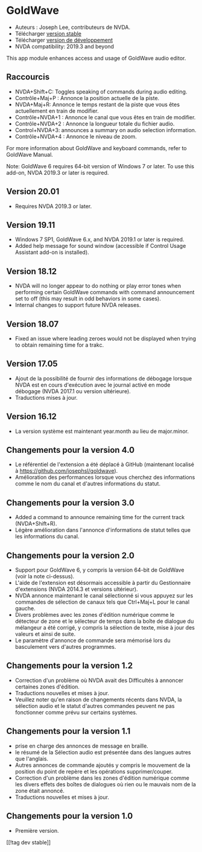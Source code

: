 # GoldWave #

* Auteurs : Joseph Lee, contributeurs de NVDA.
* Télécharger [version stable][1]
* Télécharger [version de développement][2]
* NVDA compatibility: 2019.3 and beyond

This app module enhances access and usage of GoldWave audio editor.

## Raccourcis ##

* NVDA+Shift+C: Toggles speaking of commands during audio editing.
* Contrôle+Maj+P : Annonce la position actuelle de la piste.
* NVDA+Maj+R: Annonce le temps restant de la piste que vous êtes
  actuellement en train de modifier.
* Contrôle+NVDA+1 : Annonce le canal que vous êtes en train de modifier.
* Contrôle+NVDA+2 : Annonce la longueur totale du fichier audio.
* Control+NVDA+3: announces a summary on audio selection information.
* Contrôle+NVDA+4 : Annonce le niveau de zoom.

For more information about GoldWave and keyboard commands, refer to GoldWave
Manual.

Note: GoldWave 6 requires 64-bit version of Windows 7 or later. To use this
add-on, NVDA 2019.3 or later is required.

## Version 20.01

* Requires NVDA 2019.3 or later.

## Version 19.11

* Windows 7 SP1, GoldWave 6.x, and NVDA 2019.1 or later is required.
* Added help message for sound window (accessible if Control Usage Assistant
  add-on is installed).

## Version 18.12

* NVDA will no longer appear to do nothing or play error tones when
  performing certain GoldWave commands with command announcement set to off
  (this may result in odd behaviors in some cases).
* Internal changes to support future NVDA releases.

## Version 18.07

* Fixed an issue where leading zeroes would not be displayed when trying to
  obtain remaining time for a trakc.

## Version 17.05

* Ajout de la possibilité de fournir des informations de débogage lorsque
  NVDA est en cours d'exécution avec le journal activé en mode débogage
  (NVDA 2017.1 ou version ultérieure).
* Traductions mises à jour.

## Version 16.12

* La version système est maintenant year.month au lieu de major.minor.

## Changements pour la version 4.0

* Le référentiel de l'extension a été déplacé à GitHub (maintenant localisé
  à https://github.com/josephsl/goldwave).
* Amélioration des performances lorsque vous cherchez des informations comme
  le nom du canal et d'autres informations du statut.

## Changements pour la version 3.0

* Added a command to announce remaining time for the current track
  (NVDA+Shift+R).
* Légère amélioration dans l'annonce d'informations de statut  telles que
  les informations du canal.

## Changements pour la version 2.0

* Support pour GoldWave 6, y compris la version 64-bit de GoldWave (voir la
  note ci-dessus).
* L'aide de l'extension est désormais accessible à partir du Gestionnaire
  d'extensions (NVDA 2014.3 et versions ultérieur).
* NVDA annonce maintenant le canal sélectionné si vous appuyez sur les
  commandes de sélection de canaux tels que Ctrl+Maj+L pour le canal gauche.
* Divers problèmes avec les zones d'édition numérique comme le détecteur de
  zone et le sélecteur de temps dans la boîte de dialogue du mélangeur a été
  corrigé, y compris la sélection de texte, mise à jour des valeurs et ainsi
  de suite.
* Le paramètre d'annonce de commande sera mémorisé lors du basculement vers
  d'autres programmes.

## Changements pour la version 1.2

* Correction d'un problème où NVDA avait des Difficultés à annoncer
  certaines zones d'édition.
* Traductions nouvelles et mises à jour.
* Veuillez noter qu'en raison de changements récents dans NVDA, la sélection
  audio et le statut d'autres commandes peuvent ne pas fonctionner comme
  prévu sur certains systèmes.

## Changements pour la version 1.1

* prise en charge des annonces de message en braille.
* le résumé de la Sélection audio est présentée dans des langues autres que
  l'anglais.
* Autres annonces de commande ajoutés y compris le mouvement de la position
  du point de repère et les opérations supprimer/couper.
* Correction d'un problème dans les zones d'édition numérique comme les
  divers effets  des boîtes de dialogues où rien ou le mauvais nom de la
  zone était annoncé.
* Traductions nouvelles et mises à jour.

## Changements pour la version 1.0

* Première version.

[[!tag dev stable]]

[1]: https://addons.nvda-project.org/files/get.php?file=gwv

[2]: https://addons.nvda-project.org/files/get.php?file=gwv-dev
